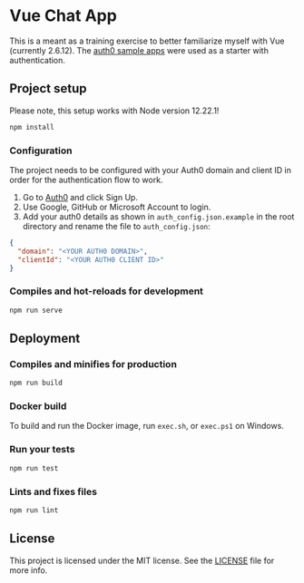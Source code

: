 # Vue Chat App

This is a meant as a training exercise to better familiarize myself with Vue (currently 2.6.12).
The [auth0 sample apps](https://github.com/auth0-samples/auth0-vue-samples) were used as a starter with authentication.

## Project setup

Please note, this setup works with Node version 12.22.1!

```bash
npm install
```

### Configuration

The project needs to be configured with your Auth0 domain and client ID in order for the authentication flow to work.

1. Go to [Auth0](https://auth0.com/signup) and click Sign Up.
2. Use Google, GitHub or Microsoft Account to login.
3. Add your auth0 details as shown in `auth_config.json.example` in the root directory and rename the file to `auth_config.json`:

```json
{
  "domain": "<YOUR AUTH0 DOMAIN>",
  "clientId": "<YOUR AUTH0 CLIENT ID>"
}
```

### Compiles and hot-reloads for development

```bash
npm run serve
```

## Deployment

### Compiles and minifies for production

```bash
npm run build
```

### Docker build

To build and run the Docker image, run `exec.sh`, or `exec.ps1` on Windows.

### Run your tests

```bash
npm run test
```

### Lints and fixes files

```bash
npm run lint
```

## License

This project is licensed under the MIT license. See the [LICENSE](../LICENSE) file for more info.
